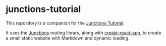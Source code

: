 # junctions-tutorial

This repository is a companion for the [Junctions Tutorial](https://junctions.js.org/tutorial/).

It uses the [Junctions](https://junctions.js.org/) routing library, along with [create-react-app](https://github.com/facebookincubator/create-react-app), to create a small static website with Markdown and dynamic loading.